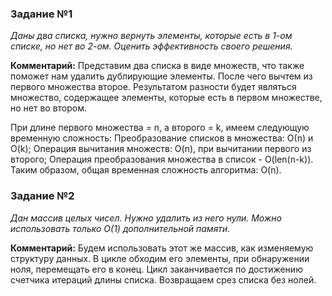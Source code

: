 ### Задание №1
*Даны два списка, нужно вернуть элементы, которые есть в 1-ом списке, но нет во 2-ом. 
Оценить эффективность своего решения.*

**Комментарий:** Представим два списка в виде множеств, что также поможет нам удалить дублирующие элементы. 
После чего вычтем из первого множества второе. Результатом разности будет являться множество, содержащее элементы, 
которые есть в первом множестве, но нет во втором. 

При длине первого множества = n, а второго = k, имеем следующую временную сложность:
Преобразование списков в множества: О(n) и O(k);
Операция вычитания множеств: O(n), при вычитании первого из второго;
Операция преобразования множества в список - O(len(n-k)).
Таким образом, общая временная сложность алгоритма: O(n).

### Задание №2
*Дан массив целых чисел. Нужно удалить из него нули. Можно использовать только О(1) дополнительной памяти.*

**Комментарий:** Будем использовать этот же массив, как изменяемую структуру данных. В цикле обходим его элементы, 
при обнаружении ноля, перемещать его в конец. Цикл заканчивается по достижению счетчика итераций длины списка. 
Возвращаем срез списка без нолей.

